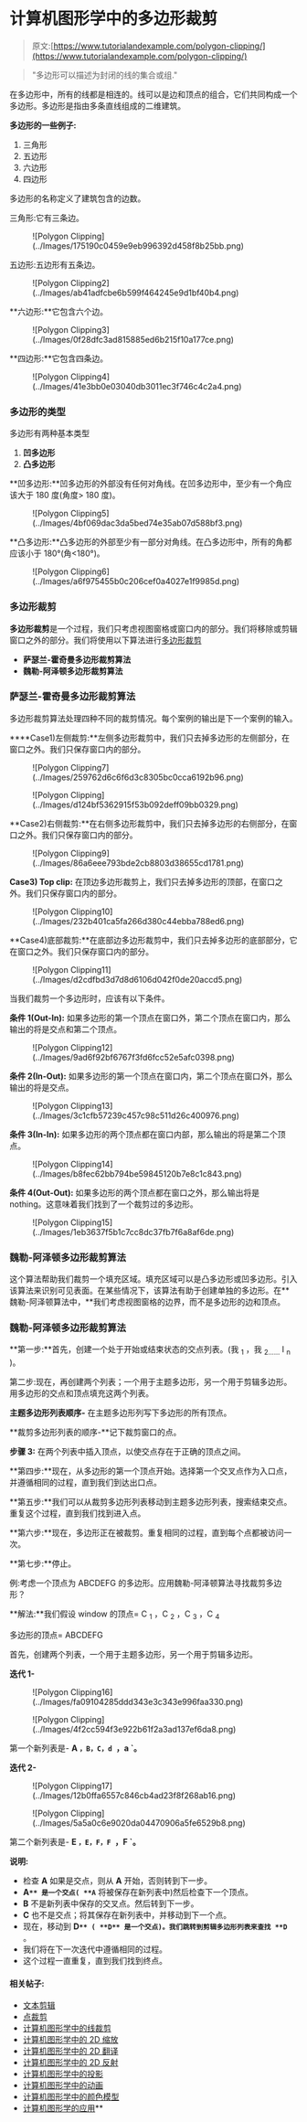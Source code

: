 # 计算机图形学中的多边形裁剪

> 原文:[https://www.tutorialandexample.com/polygon-clipping/](https://www.tutorialandexample.com/polygon-clipping/)

> "多边形可以描述为封闭的线的集合或组."

在多边形中，所有的线都是相连的。线可以是边和顶点的组合，它们共同构成一个多边形。多边形是指由多条直线组成的二维建筑。

**多边形的一些例子:**

1.  三角形
2.  五边形
3.  六边形
4.  四边形

多边形的名称定义了建筑包含的边数。

三角形:它有三条边。

<figure class="wp-block-image">![Polygon Clipping](../Images/175190c0459e9eb996392d458f8b25bb.png)</figure>

五边形:五边形有五条边。

<figure class="wp-block-image">![Polygon Clipping2](../Images/ab41adfcbe6b599f464245e9d1bf40b4.png)</figure>

**六边形:**它包含六个边。

<figure class="wp-block-image">![Polygon Clipping3](../Images/0f28dfc3ad815885ed6b215f10a177ce.png)</figure>

**四边形:**它包含四条边。

<figure class="wp-block-image">![Polygon Clipping4](../Images/41e3bb0e03040db3011ec3f746c4c2a4.png)</figure>

### 多边形的类型

多边形有两种基本类型

1.  **凹多边形**
2.  **凸多边形**

**凹多边形:**凹多边形的外部没有任何对角线。在凹多边形中，至少有一个角应该大于 180 度(角度> 180 度)。

<figure class="wp-block-image">![Polygon Clipping5](../Images/4bf069dac3da5bed74e35ab07d588bf3.png)</figure>

**凸多边形:**凸多边形的外部至少有一部分对角线。在凸多边形中，所有的角都应该小于 180°(角<180°)。

<figure class="wp-block-image">![Polygon Clipping6](../Images/a6f975455b0c206cef0a4027e1f9985d.png)</figure>

### 多边形裁剪

**多边形裁剪**是一个过程，我们只考虑视图窗格或窗口内的部分。我们将移除或剪辑窗口之外的部分。我们将使用以下算法进行[多边形裁剪](https://en.wikipedia.org/wiki/Category:Polygon_clipping_algorithms)

*   **萨瑟兰-霍奇曼多边形裁剪算法**
*   **魏勒-阿泽顿多边形裁剪算法**

### 萨瑟兰-霍奇曼多边形裁剪算法

多边形裁剪算法处理四种不同的裁剪情况。每个案例的输出是下一个案例的输入。

 ****Case1)左侧裁剪:**左侧多边形裁剪中，我们只去掉多边形的左侧部分，在窗口之外。我们只保存窗口内的部分。

<figure class="wp-block-image">![Polygon Clipping7](../Images/259762d6c6f6d3c8305bc0cca6192b96.png)</figure>

<figure class="wp-block-image">![Polygon Clipping](../Images/d124bf5362915f53b092deff09bb0329.png)</figure>

**Case2)右侧裁剪:**在右侧多边形裁剪中，我们只去掉多边形的右侧部分，在窗口之外。我们只保存窗口内的部分。

<figure class="wp-block-image">![Polygon Clipping9](../Images/86a6eee793bde2cb8803d38655cd1781.png)</figure>

**Case3) Top clip:** 在顶边多边形裁剪上，我们只去掉多边形的顶部，在窗口之外。我们只保存窗口内的部分。

<figure class="wp-block-image">![Polygon Clipping10](../Images/232b401ca5fa266d380c44ebba788ed6.png)</figure>

**Case4)底部裁剪:**在底部边多边形裁剪中，我们只去掉多边形的底部部分，它在窗口之外。我们只保存窗口内的部分。

<figure class="wp-block-image">![Polygon Clipping11](../Images/d2cdfbd3d7d8d6106d042f0de20accd5.png)</figure>

当我们裁剪一个多边形时，应该有以下条件。

**条件 1(Out-In):** 如果多边形的第一个顶点在窗口外，第二个顶点在窗口内，那么输出的将是交点和第二个顶点。

<figure class="wp-block-image">![Polygon Clipping12](../Images/9ad6f92bf6767f3fd6fcc52e5afc0398.png)</figure>

**条件 2(In-Out):** 如果多边形的第一个顶点在窗口内，第二个顶点在窗口外，那么输出的将是交点。

<figure class="wp-block-image">![Polygon Clipping13](../Images/3c1cfb57239c457c98c511d26c400976.png)</figure>

**条件 3(In-In):** 如果多边形的两个顶点都在窗口内部，那么输出的将是第二个顶点。

<figure class="wp-block-image">![Polygon Clipping14](../Images/b8fec62bb794be59845120b7e8c1c843.png)</figure>

**条件 4(Out-Out):** 如果多边形的两个顶点都在窗口之外，那么输出将是 nothing。这意味着我们找到了一个裁剪过的多边形。

<figure class="wp-block-image">![Polygon Clipping15](../Images/1eb3637f5b1c7cc8dc37fb7f6a8af6de.png)</figure>

### 魏勒-阿泽顿多边形裁剪算法

这个算法帮助我们裁剪一个填充区域。填充区域可以是凸多边形或凹多边形。引入该算法来识别可见表面。在某些情况下，该算法有助于创建单独的多边形。在**魏勒-阿泽顿算法中，**我们考虑视图窗格的边界，而不是多边形的边和顶点。

### 魏勒-阿泽顿多边形裁剪算法

**第一步:**首先，创建一个处于开始或结束状态的交点列表。(我 <sub>1</sub> ，我 <sub>2……</sub> I <sub>n</sub> )。

第二步:现在，再创建两个列表；一个用于主题多边形，另一个用于剪辑多边形。用多边形的交点和顶点填充这两个列表。

**主题多边形列表顺序-** 在主题多边形列写下多边形的所有顶点。

**裁剪多边形列表的顺序-**记下裁剪窗口的点。

**步骤 3:** 在两个列表中插入顶点，以使交点存在于正确的顶点之间。

**第四步:**现在，从多边形的第一个顶点开始。选择第一个交叉点作为入口点，并遵循相同的过程，直到我们到达出口点。

**第五步:**我们可以从裁剪多边形列表移动到主题多边形列表，搜索结束交点。重复这个过程，直到我们找到进入点。

**第六步:**现在，多边形正在被裁剪。重复相同的过程，直到每个点都被访问一次。

**第七步:**停止。

例:考虑一个顶点为 ABCDEFG 的多边形。应用魏勒-阿泽顿算法寻找裁剪多边形？

**解法:**我们假设 window 的顶点= C <sub>1</sub> ，C <sub>2</sub> ，C <sub>3</sub> ，C <sub>4</sub>

多边形的顶点= ABCDEFG

首先，创建两个列表，一个用于主题多边形，另一个用于剪辑多边形。

**迭代 1-**

<figure class="wp-block-image">![Polygon Clipping16](../Images/fa09104285ddd343e3c343e996faa330.png)</figure>

<figure class="wp-block-image">![Polygon Clipping](../Images/4f2cc594f3e922b61f2a3ad137ef6da8.png)</figure>

第一个新列表是- **A `，B，C，d `，a `。**

**迭代 2-**

<figure class="wp-block-image">![Polygon Clipping17](../Images/12b0ffa6557c846cb4ad23f8f268ab16.png)</figure>

<figure class="wp-block-image">![Polygon Clipping](../Images/5a5a0c6e9020da04470906a5fe6529b8.png)</figure>

第二个新列表是- **E `，E，F，F `，F `。**

**说明:**

*   检查 **A** 如果是交点，则从 **A** 开始，否则转到下一步。
*   **A`** 是一个交点( **A`** 将被保存在新列表中)然后检查下一个顶点。
*   **B** 不是新列表中保存的交叉点。然后转到下一步。
*   **C** 也不是交点；将其保存在新列表中，并移动到下一个点。
*   现在，移动到 **D`** ( **D** 是一个交点)。我们跳转到剪辑多边形列表来查找 **D`** 。
*   我们将在下一次迭代中遵循相同的过程。
*   这个过程一直重复，直到我们找到终点。

#### 相关帖子:

*   [文本剪辑](https://www.tutorialandexample.com/text-clipping/)
*   [点裁剪](https://www.tutorialandexample.com/point-clipping/)
*   [计算机图形学中的线裁剪](https://www.tutorialandexample.com/line-clipping/)
*   [计算机图形学中的 2D 缩放](https://www.tutorialandexample.com/2d-scaling/)
*   [计算机图形学中的 2D 翻译](https://www.tutorialandexample.com/2d-translation/)
*   [计算机图形学中的 2D 反射](https://www.tutorialandexample.com/2d-reflection/)
*   [计算机图形学中的投影](https://www.tutorialandexample.com/projection-in-computer-graphics/)
*   [计算机图形学中的动画](https://www.tutorialandexample.com/animation-in-computer-graphics/)
*   [计算机图形学中的颜色模型](https://www.tutorialandexample.com/color-models-in-computer-graphics/)
*   [计算机图形学的应用](https://www.tutorialandexample.com/applications-of-computer-graphics/)**